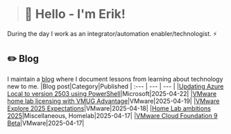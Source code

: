 > # 👾 Hello - I'm Erik!
During the day I work as an integrator/automation enabler/technologist. ⚡
## ✏️ Blog
I maintain a [blog](https://blog.graa.dev) where I document lessons from learning about technology new to me.
|Blog post|Category|Published
| :--- | --- | --- |
|[Updating Azure Local to version 2503 using PowerShell](https://blog.graa.dev/AzureLocal-UpdatePowerShell)|Microsoft|2025-04-22|
|[VMware home lab licensing with VMUG Advantage](https://blog.graa.dev/VMUG-Advantage2025)|VMware|2025-04-19|
|[VMware Explore 2025 Expectations](https://blog.graa.dev/Explore2025-Expectations)|VMware|2025-04-18|
|[Home Lab ambitions 2025](https://blog.graa.dev/HomeLab-2025)|Miscellaneous, Homelab|2025-04-17|
|[VMware Cloud Foundation 9 Beta](https://blog.graa.dev/VMwareBetas-2025)|VMware|2025-04-17|
